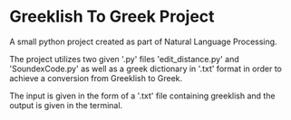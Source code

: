 # Greeklish To Greek Project
A small python project created as part of Natural Language Processing.

The project utilizes two given '.py' files 'edit_distance.py' and 'SoundexCode.py' as well as a greek dictionary in '.txt' format in order to achieve a conversion from Greeklish to Greek.

The input is given in the form of a '.txt' file containing greeklish and the output is given in the terminal.

